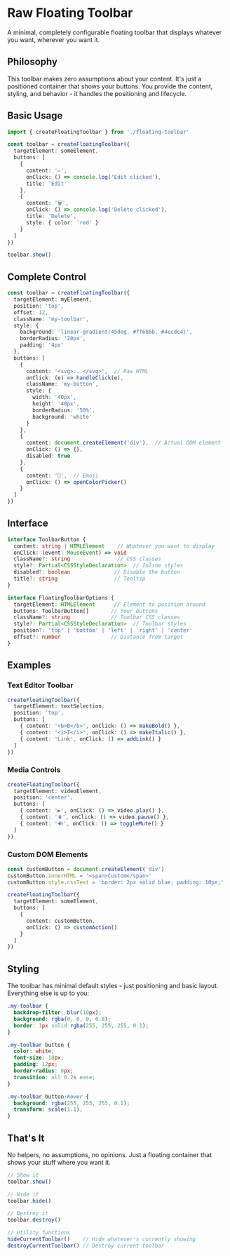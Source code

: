 # Raw Floating Toolbar

A minimal, completely configurable floating toolbar that displays whatever you want, wherever you want it.

## Philosophy

This toolbar makes zero assumptions about your content. It's just a positioned container that shows your buttons. You provide the content, styling, and behavior - it handles the positioning and lifecycle.

## Basic Usage

```typescript
import { createFloatingToolbar } from './floating-toolbar'

const toolbar = createFloatingToolbar({
  targetElement: someElement,
  buttons: [
    {
      content: '✏️',
      onClick: () => console.log('Edit clicked'),
      title: 'Edit'
    },
    {
      content: '🗑️',
      onClick: () => console.log('Delete clicked'),
      title: 'Delete',
      style: { color: 'red' }
    }
  ]
})

toolbar.show()
```

## Complete Control

```typescript
const toolbar = createFloatingToolbar({
  targetElement: myElement,
  position: 'top',
  offset: 12,
  className: 'my-toolbar',
  style: {
    background: 'linear-gradient(45deg, #ff6b6b, #4ecdc4)',
    borderRadius: '20px',
    padding: '4px'
  },
  buttons: [
    {
      content: '<svg>...</svg>',  // Raw HTML
      onClick: (e) => handleClick(e),
      className: 'my-button',
      style: {
        width: '40px',
        height: '40px',
        borderRadius: '50%',
        background: 'white'
      }
    },
    {
      content: document.createElement('div'),  // Actual DOM element
      onClick: () => {},
      disabled: true
    },
    {
      content: '🎨',  // Emoji
      onClick: () => openColorPicker()
    }
  ]
})
```

## Interface

```typescript
interface ToolbarButton {
  content: string | HTMLElement    // Whatever you want to display
  onClick: (event: MouseEvent) => void
  className?: string               // CSS classes
  style?: Partial<CSSStyleDeclaration>  // Inline styles
  disabled?: boolean              // Disable the button
  title?: string                  // Tooltip
}

interface FloatingToolbarOptions {
  targetElement: HTMLElement      // Element to position around
  buttons: ToolbarButton[]       // Your buttons
  className?: string             // Toolbar CSS classes
  style?: Partial<CSSStyleDeclaration>  // Toolbar styles
  position?: 'top' | 'bottom' | 'left' | 'right' | 'center'
  offset?: number                // Distance from target
}
```

## Examples

### Text Editor Toolbar

```typescript
createFloatingToolbar({
  targetElement: textSelection,
  position: 'top',
  buttons: [
    { content: '<b>B</b>', onClick: () => makeBold() },
    { content: '<i>I</i>', onClick: () => makeItalic() },
    { content: 'Link', onClick: () => addLink() }
  ]
})
```

### Media Controls

```typescript
createFloatingToolbar({
  targetElement: videoElement,
  position: 'center',
  buttons: [
    { content: '▶️', onClick: () => video.play() },
    { content: '⏸️', onClick: () => video.pause() },
    { content: '🔊', onClick: () => toggleMute() }
  ]
})
```

### Custom DOM Elements

```typescript
const customButton = document.createElement('div')
customButton.innerHTML = '<span>Custom</span>'
customButton.style.cssText = 'border: 2px solid blue; padding: 10px;'

createFloatingToolbar({
  targetElement: someElement,
  buttons: [
    {
      content: customButton,
      onClick: () => customAction()
    }
  ]
})
```

## Styling

The toolbar has minimal default styles - just positioning and basic layout. Everything else is up to you:

```css
.my-toolbar {
  backdrop-filter: blur(10px);
  background: rgba(0, 0, 0, 0.8);
  border: 1px solid rgba(255, 255, 255, 0.1);
}

.my-toolbar button {
  color: white;
  font-size: 18px;
  padding: 12px;
  border-radius: 8px;
  transition: all 0.2s ease;
}

.my-toolbar button:hover {
  background: rgba(255, 255, 255, 0.1);
  transform: scale(1.1);
}
```

## That's It

No helpers, no assumptions, no opinions. Just a floating container that shows your stuff where you want it.

```typescript
// Show it
toolbar.show()

// Hide it
toolbar.hide()

// Destroy it
toolbar.destroy()

// Utility functions
hideCurrentToolbar()    // Hide whatever's currently showing
destroyCurrentToolbar() // Destroy current toolbar
```
